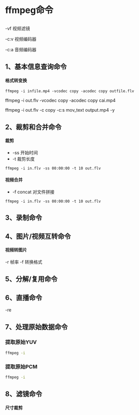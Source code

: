# ffmpeg命令


##

-vf  视频滤镜

-c:v 视频编码器

-c:a 音频编码器


## 1、基本信息查询命令

#### 格式转变换
```
ffmpeg -i infile.mp4 -vcodec copy -acodec copy outfile.flv
```

ffmpeg -i out.flv -vcodec copy -acodec copy cai.mp4

ffmpeg -i out.flv -c copy -c:s mov_text output.mp4 -y

## 2、裁剪和合并命令

#### 裁剪
- -ss 开始时间
- -t 裁剪长度
```
ffmpeg -i in.flv -ss 00:00:00 -t 10 out.flv
```

#### 视频合并
- -f concat 对文件拼接
```
ffmpeg -i in.flv -ss 00:00:00 -t 10 out.flv
```


## 3、录制命令


## 4、图片/视频互转命令

#### 视频转图片
-r 帧率
-f 转换格式


## 5、分解/复用命令


## 6、直播命令

-re


## 7、处理原始数据命令




### 提取原始YUV

```sh
ffmpeg -i 
```

### 提取原始PCM

```sh
ffmpeg -i 
```

## 8、滤镜命令

#### 尺寸裁剪





